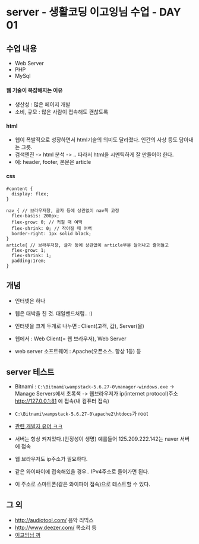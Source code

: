 # server - 생활코딩 이고잉님 수업 - DAY 01

## 수업 내용
- Web Server
- PHP
- MySql

#### 웹 기술이 복잡해지는 이유
- 생산성 : 많은 페이지 개발 
- 소비, 규모 : 많은 사람이 접속해도 괜찮도록 

#### html
- 웹이 폭발적으로 성장하면서 html기술의 의미도 달라졌다. 인간의 사상 등도 담아내는 그릇. 
- 검색엔진 -> html 분석 -> .. 따라서 html을 시멘틱하게 잘 만들어야 한다. 
- 예: header, footer, 본문은 article

#### css

```
#content {
  display: flex;
}

nav { // 브라우저창, 글자 등에 상관없이 nav쪽 고정 
  flex-basis: 200px; 
  flex-grow: 0; // 커질 때 여백 
  flex-shrink: 0; // 작아질 때 여백 
  border-right: 1px solid black;
}
article{ // 브라우저창, 글자 등에 상관없이 article부분 늘어나고 줄어들고 
  flex-grow: 1;
  flex-shrink: 1;
  padding:1rem;
}
```

## 개념 
- 인터넷은 하나
- 웹은 대박을 친 것. 대일밴드처럼.. :) 

- 인터넷을 크게 두개로 나누면 : Client(고객, 갑), Server(을) 
- 웹에서 : Web Client(= 웹 브라우저), Web Server
 - web server 소프트웨어 : Apache(오픈소스. 항상 1등) 등

## server 테스트
- Bitnami : `C:\Bitnami\wampstack-5.6.27-0\manager-windows.exe` -> Manage Servers에서 초록색 -> 웹브라우저가 ip(internet protocol)주소  http://127.0.0.1:81 에 접속(내 컴퓨터 접속)
 - `C:\Bitnami\wampstack-5.6.27-0\apache2\htdocs`가 root
- [관련 개발자 유머 ㅋㅋ](https://opentutorials.org/module/2326/13125)
- 서버는 항상 켜져있다.(안정성이 생명) 예를들어 125.209.222.142는 naver 서버에 접속  
- 웹 브라우저도 ip주소가 필요하다. 

- 같은 와이파이에 접속해있을 경우.. IPv4주소로 들어가면 된다. 
 - 이 주소로 스마트폰(같은 와이파이 접속)으로 테스트할 수 있다.  

## 그 외
- <http://audiotool.com/> 음악 리믹스  
- <http://www.deezer.com/> 목소리 등 
- [이고잉님 꺼](http://www.deezer.com/profile/657636712/loved)